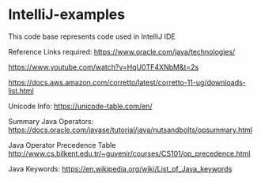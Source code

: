 # IntelliJ-examples

This code base represents code used in IntelliJ IDE

Reference Links required: 
https://www.oracle.com/java/technologies/

https://www.youtube.com/watch?v=HqU0TF4XNbM&t=2s

https://docs.aws.amazon.com/corretto/latest/corretto-11-ug/downloads-list.html

Unicode Info:
https://unicode-table.com/en/


Summary Java Operators:
https://docs.oracle.com/javase/tutorial/java/nutsandbolts/opsummary.html

Java Operator Precedence Table
http://www.cs.bilkent.edu.tr/~guvenir/courses/CS101/op_precedence.html

Java Keywords:
https://en.wikipedia.org/wiki/List_of_Java_keywords
